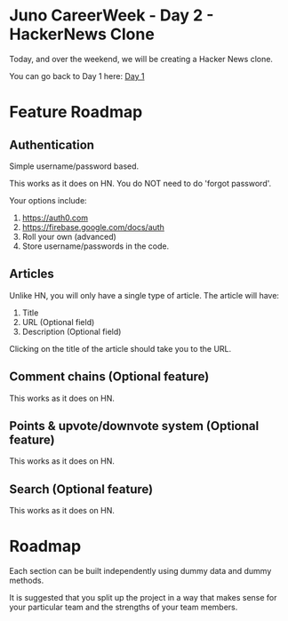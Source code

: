 # Juno CareerWeek - Day 2 - HackerNews Clone

Today, and over the weekend, we will be creating a Hacker News clone.

You can go back to Day 1 here: [Day 1](./pages/Day1.md)

# Feature Roadmap

## Authentication 

Simple username/password based.

This works as it does on HN. You do NOT need to do 'forgot password'.

Your options include:
1. https://auth0.com 
2. https://firebase.google.com/docs/auth
3. Roll your own (advanced)
4. Store username/passwords in the code.

## Articles

Unlike HN, you will only have a single type of article. The article will have:

1. Title
1. URL (Optional field)
1. Description (Optional field)

Clicking on the title of the article should take you to the URL.

## Comment chains (Optional feature)

This works as it does on HN.

## Points & upvote/downvote system (Optional feature)

This works as it does on HN.

## Search (Optional feature)

This works as it does on HN.

# Roadmap

Each section can be built independently using dummy data and dummy methods.

It is suggested that you split up the project in a way that makes sense for your particular team and the strengths of your team members.
